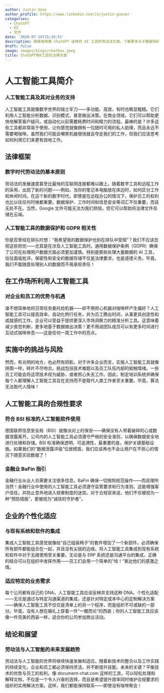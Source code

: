 ```yaml
---
author: Justin Güse
author_profile: https://www.linkedin.com/in/justin-guese/
categories:
  - ChatGPT
  - KI
  - 文件
date: '2020-07-14T15:39:51'
description: 探索使用像 ChatGPT 这样的 AI 工具的劳动法方面。了解更多关于数据保护、责任以及公司相关的法律框架。
draft: false
image: images/blogs/chatbox.jpeg
title: ChatGPT等K工具的法律方面
---
```


# 人工智能工具简介

### 人工智能工具及其对业务的支持

人工智能工具就像数字世界的瑞士军刀——多功能、高效，有时也略显粗糙。它们利用人工智能分析数据、识别模式，甚至做出决策。在商业领域，它们可以帮助更快地解答客户疑问，或自动化以前需要耗费时间和精力的流程。最棒的是？许多这些工具都非常易于使用，让你感觉就像拥有一位随时可用的私人助理，而且永远不需要喝咖啡。虽然我们可能会嘲笑机器很快就会夺走我们的工作，但我们应该思考如何利用它们来更有效地工作。

## 法律框架

### 数字时代劳动法的基本原则

劳动法的发展速度甚至比最快的互联网连接都难以跟上。随着数字工具和远程工作的采用，出现了新的问题——例如，当你的笔记本电脑放在床边时，如何区分工作和休闲时间。在这个新的数字时代，即使是在远程办公的情况下，保护员工的权利也比以往任何时候都重要。数据保护、工作时间和信息安全等词汇不仅重要，而且无处不在。当然，Google 文件可能无法为我们烘焙，但它可以帮助将法律文件存储在云端。

### 人工智能工具的数据保护和 GDPR 相关性

你是否曾经在排队时想：“我希望我的数据保护也别在排队中受阻”？我们不应该忽视这些担忧——尤其是在涉及人工智能工具时。通用数据保护条例（GDPR）确保了公司在处理用户数据方面必须更加谨慎。特别是那些处理大量数据的 AI 工具，往往面临批评。保密性和安全的数据存储不仅是法律要求，也是道德义务。毕竟，我们不能随意处理别人的数据而不用承担责任！

## 在工作场所利用人工智能工具

### 对企业和员工的优势与机遇

谁不想简单地将日常任务委托给机器——却不用担心机器对咖啡杯产生偏好？人工智能工具可以提高效率、自动化例行任务，并为员工腾出时间，从事更具创造性和成就感的工作。企业可以受益于提供更深入市场洞察力的精准分析工具。这意味着减少直觉判断，更多地基于数据做出决策！更不用说团队成员可以有更多时间进行互动式咖啡休息——这是任何一周工作中的亮点。

## 实施中的挑战与风险

然而，有光明的地方，也必然有阴影。对于许多企业而言，实施人工智能工具就像拼图一样，碎片不尽吻合。挑战包括技术难题以及员工队伍内部的抵触情绪。一些员工可能会将这项技术视为威胁，或者担心失去工作。因此，制定培训系统并确保每个人都理解人工智能工具旨在支持而不是取代人类工作者至关重要。毕竟，算法无法取代人情味！

## 人工智能工具的合规性要求

### 符合 BSI 标准的人工智能软件使用

德国联邦信息安全局（BSI）就像派对上的保安——确保没有人带着破碎的心或数据泄露离开。公司内的人工智能工具必须遵守严格的安全准则，以确保数据安全地进行处理和存储。BSI 标准确保透明、可追溯性，最重要的是，保护关键基础设施。如果我们的“数据泄露评级”位居榜首，我们应该再也不会让用户在不担心的情况下随意实验数据了！

### 金融业 BaFin 指引

金融行业从业人员需要关注很多信息。BaFin 确保一切按照规范操作——而且理所当然！金融行业中使用的人工智能工具必须遵守监管要求和行为准则。这能增强客户信任，并防止意外地进入规章制度的迷宫。对于合规官来说，他们不仅被视为一种“预防措施”，更被视为“诚信的守护者”。

## 企业的个性化适应

### 与现有系统和软件的集成

集成人工智能工具感觉就像给“自己组装椅子”的套件增加了一个新部件。必须确保所有部件都能组合在一起，并且没有尖锐的边缘。将人工智能工具集成到现有系统和软件中对于无缝使用至关重要。无论是与 ERP 系统还是沟通平台的集成，正确的结合可以在组织中发挥作用——员工们会用一个简单的“哇！”表达他们的感激之情。

### 适应特定的业务需求

每个公司都有自己的 DNA，人工智能工具应该反映并支持这种 DNA。个性化适配——无论是通过与特定沟通渠道的集成，还是针对特定成本中心的定制解决方案——确保人工智能工具不仅仅是清单上的另一个程序，而是组织不可或缺的一部分。毕竟，没有人想在婚礼上穿着一件“一概而论”的西装；你的人工智能工具应该像一件完美的西装一样，适合你的公司参加商业活动。

## 结论和展望

### 劳动法与人工智能的未来发展趋势

劳动法与人工智能的世界将继续快速发展和适应。随着新技术的整合以及工作实践的持续变化，企业和员工都必须保持灵活，并不断提升技能。未来的关键？平衡技术的优势与员工的权利。像 document-chat.com 这样的工具，可以轻松处理和解释文档，不仅是一个令人兴奋的选择，而且是希望提升效率同时维护合规要求的组织的实用解决方案。这样，我们都能保持联系——即使没有咖啡聚会！

